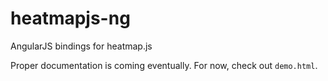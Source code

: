 # heatmapjs-ng
AngularJS bindings for heatmap.js

Proper documentation is coming eventually. For now, check out `demo.html`.